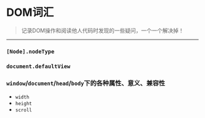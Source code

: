 # DOM词汇

> 记录DOM操作和阅读他人代码时发现的一些疑问，一个一个解决掉！

----------------------

### `[Node].nodeType`

### `document.defaultView`

### `window`/`document`/`head`/`body`下的各种属性、意义、兼容性

* `width`
* `height`
* `scroll`
